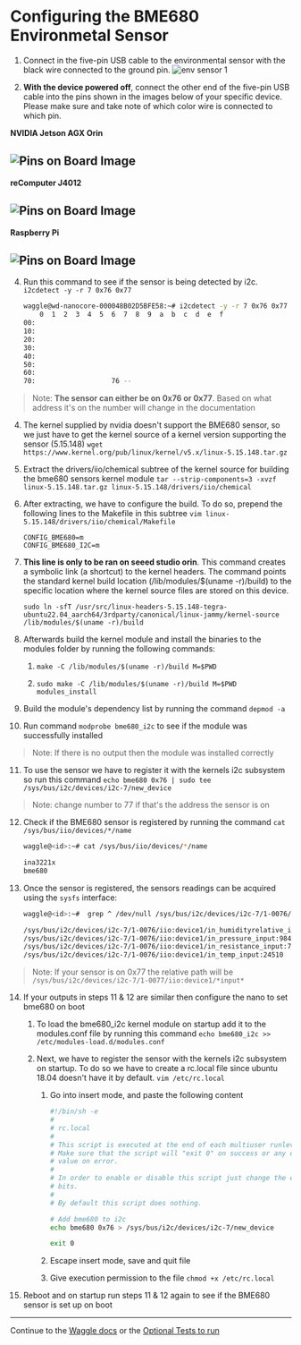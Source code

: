 # Configuring the BME680 Environmetal Sensor


1. Connect in the five-pin USB cable to the environmental sensor with the black wire connected to the ground pin.
  <img alt='env sensor 1' src='./images/bme680_plg_ort.jpg'></img>

2. **With the device powered off**, connect the other end of the five-pin USB cable into the pins shown in the images below of your specific device. Please make sure and take note of which color wire is connected to which pin.
    
 **NVIDIA Jetson AGX Orin** 
 
  <img alt='Pins on Board Image' src='./images/nvidia_plg_ort.jpg'></img>
  ---
 **reComputer J4012** 
 
  <img alt='Pins on Board Image' src='./images/seed_plg_ort.jpg'></img>
  ---
  **Raspberry Pi**
  
  <img alt='Pins on Board Image' src='./images/pi_plg_ort.jpg'></img>
  ---


4. Run this command to see if the sensor is being detected by i2c. `i2cdetect -y -r 7 0x76 0x77`

    ```bash
    waggle@wd-nanocore-000048B02D5BFE58:~# i2cdetect -y -r 7 0x76 0x77
        0  1  2  3  4  5  6  7  8  9  a  b  c  d  e  f
    00:                                                 
    10:                                                 
    20:                                                 
    30:                                                 
    40:                                                 
    50:                                                 
    60:                                                 
    70:                   76 -- 
    ```
> Note: **The sensor can either be on 0x76 or 0x77**. Based on what address it's on the number will change in the documentation

4.  The kernel supplied by nvidia doesn't support the BME680 sensor, so we just have to get the kernel source of a kernel version supporting the sensor (5.15.148)
`wget https://www.kernel.org/pub/linux/kernel/v5.x/linux-5.15.148.tar.gz`

5.  Extract the drivers/iio/chemical subtree of the kernel source for building the bme680 sensors kernel module
`tar --strip-components=3 -xvzf linux-5.15.148.tar.gz linux-5.15.148/drivers/iio/chemical`

6.  After extracting, we have to configure the build. To do so, prepend the following lines to the Makefile in this subtree `vim linux-5.15.148/drivers/iio/chemical/Makefile`

    ```
    CONFIG_BME680=m
    CONFIG_BME680_I2C=m
    ```
7. **This line is only to be ran on seeed studio orin**.
This command creates a symbolic link (a shortcut) to the kernel headers. The command points the standard kernel build location (/lib/modules/$(uname -r)/build) to the specific location where the kernel source files are stored on this device.

   `sudo ln -sfT /usr/src/linux-headers-5.15.148-tegra-ubuntu22.04_aarch64/3rdparty/canonical/linux-jammy/kernel-source /lib/modules/$(uname -r)/build`

8.  Afterwards build the kernel module and install the binaries to the modules folder by running the following commands:

    1. `make -C /lib/modules/$(uname -r)/build M=$PWD`

    2. `sudo make -C /lib/modules/$(uname -r)/build M=$PWD modules_install`

9.  Build the module's dependency list by running the command `depmod -a`

10.  Run command `modprobe bme680_i2c` to see if the module was successfully installed
> Note: If there is no output then the module was installed correctly

11.  To use the sensor we have to register it with the kernels i2c subsystem so run this command `echo bme680 0x76 | sudo tee /sys/bus/i2c/devices/i2c-7/new_device`
> Note: change number to 77 if that's the address the sensor is on

12. Check if the BME680 sensor is registered by running the command `cat /sys/bus/iio/devices/*/name`

    ```bash
    waggle@<id>:~# cat /sys/bus/iio/devices/*/name

    ina3221x
    bme680
    ```

13.  Once the sensor is registered, the sensors readings can be acquired using the `sysfs` interface:

        ```bash
        waggle@<id>:~#  grep ^ /dev/null /sys/bus/i2c/devices/i2c-7/1-0076/iio:device1/*input*

        /sys/bus/i2c/devices/i2c-7/1-0076/iio:device1/in_humidityrelative_input:63.827000000
        /sys/bus/i2c/devices/i2c-7/1-0076/iio:device1/in_pressure_input:984.630000000
        /sys/bus/i2c/devices/i2c-7/1-0076/iio:device1/in_resistance_input:7234
        /sys/bus/i2c/devices/i2c-7/1-0076/iio:device1/in_temp_input:24510
        ```
> Note: If your sensor is on 0x77 the relative path will be `/sys/bus/i2c/devices/i2c-7/1-0077/iio:device1/*input*`

14. If your outputs in steps 11 & 12 are similar then configure the nano to set bme680 on boot

    1. To load the bme680_i2c kernel module on startup add it to the modules.conf file by running this command `echo bme680_i2c >> /etc/modules-load.d/modules.conf`

    2. Next, we have to register the sensor with the kernels i2c subsystem on startup. To do so we have to create a rc.local file since ubuntu 18.04 doesn't have it by default. `vim /etc/rc.local`

        1. Go into insert mode, and paste the following content

            ```bash
            #!/bin/sh -e
            #
            # rc.local
            #
            # This script is executed at the end of each multiuser runlevel.
            # Make sure that the script will "exit 0" on success or any other
            # value on error.
            #
            # In order to enable or disable this script just change the execution
            # bits.
            #
            # By default this script does nothing.

            # Add bme680 to i2c
            echo bme680 0x76 > /sys/bus/i2c/devices/i2c-7/new_device

            exit 0
            ```

        2. Escape insert mode, save and quit file

        3. Give execution permission to the file `chmod +x /etc/rc.local`

15. Reboot and on startup run steps 11 & 12 again to see if the BME680 sensor is set up on boot

---

Continue to the [Waggle docs](https://docs.waggle-edge.ai/docs/about/overview) or the [Optional Tests to run](./test_nano.md)

